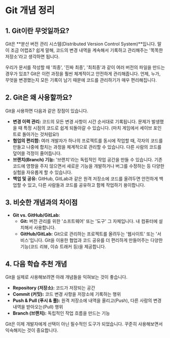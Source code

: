 # Git 개념 정리

## 1. Git이란 무엇일까요?

Git은 **분산 버전 관리 시스템(Distributed Version Control System)**입니다. 말이 조금 어렵죠? 쉽게 말해, 코드의 변경 내역을 계속해서 기록하고 관리해주는 '똑똑한 저장소'라고 생각하면 됩니다.

우리가 문서를 작성할 때 '최종', '진짜 최종', '최최종'과 같이 여러 버전의 파일을 만드는 경우가 있죠? Git은 이런 과정을 훨씬 체계적이고 안전하게 관리해줍니다. 언제, 누가, 무엇을 변경했는지 모든 기록이 남기 때문에 코드를 관리하기가 매우 편리해집니다.

## 2. Git은 왜 사용할까요?

Git을 사용하면 다음과 같은 장점이 있습니다.

*   **변경 이력 관리:** 코드의 모든 변경 사항이 시간 순서대로 기록됩니다. 문제가 발생했을 때 특정 시점의 코드로 쉽게 되돌아갈 수 있습니다. (마치 게임에서 세이브 포인트로 돌아가는 것처럼요!)
*   **협업의 편리함:** 여러 개발자가 하나의 프로젝트를 동시에 작업할 때, 각자의 코드를 만들고 나중에 합치는 과정을 체계적으로 관리할 수 있습니다. 다른 사람의 코드를 덮어쓸 걱정이 줄어듭니다.
*   **브랜치(Branch) 기능:** '브랜치'라는 독립적인 작업 공간을 만들 수 있습니다. 기존 코드에 영향을 주지 않으면서 새로운 기능을 개발하거나 버그를 수정하는 등 다양한 실험을 자유롭게 할 수 있습니다.
*   **백업 및 공유:** GitHub, GitLab과 같은 원격 저장소에 코드를 올려두면 안전하게 백업할 수 있고, 다른 사람들과 코드를 공유하고 함께 작업하기 용이합니다.

## 3. 비슷한 개념과의 차이점

*   **Git vs. GitHub/GitLab:**
    *   **Git:** 버전 관리를 위한 '소프트웨어' 또는 '도구' 그 자체입니다. 내 컴퓨터에 설치해서 사용합니다.
    *   **GitHub/GitLab:** Git으로 관리하는 프로젝트를 올려두는 '웹사이트' 또는 '서비스'입니다. Git을 이용한 협업과 코드 공유를 더 편리하게 만들어주는 다양한 기능(코드 리뷰, 이슈 트래커 등)을 제공합니다.

## 4. 다음 학습 추천 개념

Git을 실제로 사용해보려면 아래 개념들을 익혀보는 것이 좋습니다.

*   **Repository (저장소):** 코드가 저장되는 공간
*   **Commit (커밋):** 코드 변경 사항을 저장소에 기록하는 행위
*   **Push & Pull (푸시 & 풀):** 원격 저장소에 내역을 올리고(Push), 다른 사람의 변경 내역을 받아오는(Pull) 행위
*   **Branch (브랜치):** 독립적인 작업 흐름을 만드는 기능

Git은 이제 개발자에게 선택이 아닌 필수적인 도구가 되었습니다. 꾸준히 사용해보면서 익숙해지는 것이 중요합니다.
   